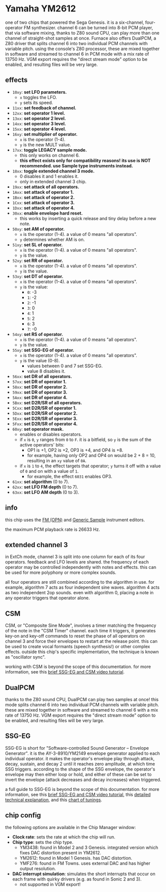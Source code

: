 # Yamaha YM2612

one of two chips that powered the Sega Genesis. it is a six-channel, four-operator FM synthesizer. channel 6 can be turned into 8-bit PCM player, that via software mixing, thanks to Z80 sound CPU, can play more than one channel of straight-shot samples at once. 
Furnace also offers DualPCM, a Z80 driver that splits channel 6 into two individual PCM channels with variable pitch. using the console's Z80 processor, these are mixed together in software and streamed to channel 6 in PCM mode with a mix rate of 13750 Hz. VGM export requires the "direct stream mode" option to be enabled, and resulting files will be very large.

## effects

- `10xy`: **set LFO parameters.**
  - `x` toggles the LFO.
  - `y` sets its speed.
- `11xx`: **set feedback of channel.**
- `12xx`: **set operator 1 level.**
- `13xx`: **set operator 2 level.**
- `14xx`: **set operator 3 level.**
- `15xx`: **set operator 4 level.**
- `16xy`: **set multiplier of operator.**
  - `x` is the operator (1-4).
  - `y` is the new MULT value.
- `17xx`: **toggle LEGACY sample mode.**
  - this only works on channel 6.
  - **this effect exists only for compatibility reasons! its use is NOT recommended. use Sample type instruments instead.**
- `18xx`: **toggle extended channel 3 mode.**
  - 0 disables it and 1 enables it.
  - only in extended channel 3 chip.
- `19xx`: **set attack of all operators.**
- `1Axx`: **set attack of operator 1.**
- `1Bxx`: **set attack of operator 2.**
- `1Cxx`: **set attack of operator 3.**
- `1Dxx`: **set attack of operator 4.**
- `30xx`: **enable envelope hard reset.**
  - this works by inserting a quick release and tiny delay before a new note.
- `50xy`: **set AM of operator.**
  - `x` is the operator (1-4). a value of 0 means "all operators".
  - `y` determines whether AM is on.
- `51xy`: **set SL of operator.**
  - `x` is the operator (1-4). a value of 0 means "all operators".
  - `y` is the value.
- `52xy`: **set RR of operator.**
  - `x` is the operator (1-4). a value of 0 means "all operators".
  - `y` is the value.
- `53xy`: **set DT of operator.**
  - `x` is the operator (1-4). a value of 0 means "all operators".
  - `y` is the value:
    - `0`: -3
    - `1`: -2
    - `2`: -1
    - `3`: 0
    - `4`: 1
    - `5`: 2
    - `6`: 3
    - `7`: -0
- `54xy`: **set RS of operator.**
  - `x` is the operator (1-4). a value of 0 means "all operators".
  - `y` is the value.
- `55xy`: **set SSG-EG of operator.**
  - `x` is the operator (1-4). a value of 0 means "all operators".
  - `y` is the value (0-8).
    - values between 0 and 7 set SSG-EG.
    - value 8 disables it.
- `56xx`: **set DR of all operators.**
- `57xx`: **set DR of operator 1.**
- `58xx`: **set DR of operator 2.**
- `59xx`: **set DR of operator 3.**
- `5Axx`: **set DR of operator 4.**
- `5Bxx`: **set D2R/SR of all operators.**
- `5Cxx`: **set D2R/SR of operator 1.**
- `5Dxx`: **set D2R/SR of operator 2.**
- `5Exx`: **set D2R/SR of operator 3.**
- `5Fxx`: **set D2R/SR of operator 4.**
- `60xy`: **set operator mask.**
  - enables or disables operators.
  - if `x` is `0`, `y` ranges from `0` to `F`. it is a bitfield, so `y` is the sum of the active operators' bits:
    - OP1 is +1, OP2 is +2, OP3 is +4, and OP4 is +8.
    - for example, having only OP2 and OP4 on would be 2 + 8 = 10, resulting in an `xy` value of `0A`.
  - if `x` is `1` to `4`, the effect targets that operator; `y` turns it off with a value of `0` and on with a value of `1`.
    - for example, the effect `6031` enables OP3.
- `61xx`: **set algorithm** (0 to 7).
- `62xx`: **set LFO FM depth** (0 to 7).
- `63xx`: **set LFO AM depth** (0 to 3).

## info

this chip uses the [FM (OPN)](../4-instrument/fm-opn.md) and [Generic Sample](../4-instrument/sample.md) instrument editors.

the maximum PCM playback rate is 26633 Hz.

## extended channel 3

in ExtCh mode, channel 3 is split into one column for each of its four operators. feedback and LFO levels are shared. the frequency of each operator may be controlled independently with notes and effects. this can be used for more polyphony or more complex sounds.

all four operators are still combined according to the algorithm in use. for example, algorithm 7 acts as four independent sine waves. algorithm 4 acts as two independent 2op sounds. even with algorithm 0, placing a note in any operator triggers that operator alone.

## CSM

CSM, or "Composite Sine Mode", involves a timer matching the frequency of the note in the "CSM Timer" channel. each time it triggers, it generates key-on and key-off commands to reset the phase of all operators on channel 3 and force their envelopes to restart at the release point. this can be used to create vocal formants (speech synthesis!) or other complex effects. outside this chip's specific implementation, the technique is known as "oscillator sync".

working with CSM is beyond the scope of this documentation. for more information, see this [brief SSG-EG and CSM video tutorial](https://www.youtube.com/watch?v=IKOR0TUlnWU).

## DualPCM

thanks to the Z80 sound CPU, DualPCM can play two samples at once! this mode splits channel 6 into two individual PCM channels with variable pitch. these are mixed together in software and streamed to channel 6 with a mix rate of 13750 Hz. VGM export requires the "direct stream mode" option to be enabled, and resulting files will be very large.

## SSG-EG

SSG-EG is short for "Software-controlled Sound Generator – Envelope Generator". it is the AY-3-8910/YM2149 envelope generator applied to each individual operator. it makes the operator's envelope play through attack, decay, sustain, and decay 2 until it reaches zero amplitude, at which time SSG triggers. according to the shape of the SSG envelope, the operator's envelope may then either loop or hold, and either of these can be set to invert the envelope (attack decreases and decay increases) when triggered.

a full guide to SSG-EG is beyond the scope of this documentation. for more information, see this [brief SSG-EG and CSM video tutorial](https://www.youtube.com/watch?v=IKOR0TUlnWU), this [detailed technical explanation](https://gendev.spritesmind.net/forum/viewtopic.php?t=386&start=106), and this [chart of tunings](https://docs.google.com/spreadsheets/d/1HGKQ08CnLGAjA1U0StJFldod3FkQ3uq86rYy1VBIuZc/).

## chip config

the following options are available in the Chip Manager window:

- **Clock rate**: sets the rate at which the chip will run.
- **Chip type**: sets the chip type.
  - YM3438: found in Model 2 and 3 Genesis. integrated version which fixes DAC distortion present in YM2612.
  - YM2612: found in Model 1 Genesis. has DAC distortion.
  - YMF276: found in FM Towns. uses external DAC and has higher output resolution.
- **DAC interrupt simulation**: simulates the short interrupts that occur on each frame with quirky drivers (e.g. as found in Sonic 2 and 3).
  - not supported in VGM export!
